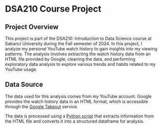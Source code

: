 # DSA210 Course Project

## Project Overview
This project is part of the DSA210: Introduction to Data Science course at Sabanci University during the Fall semester of 2024. In this project, I analyze my personal YouTube watch history to gain insights into my viewing patterns. The analysis involves extracting the watch history data from an HTML file provided by Google, cleaning the data, and performing exploratory data analysis to explore various trends and habits related to my YouTube usage.

## Data Source
The data used for this analysis comes from my YouTube account. Google provides the watch history data in an HTML format, which is accessible through the [Google Takeout](https://takeout.google.com/) service.

The data is processed using a [Python script](YouTube_Watch_History_Data_Extraction.ipynb) that extracts information from the HTML file and converts it into a structured dataframe for analysis.
